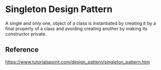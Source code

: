# Singleton Design Pattern

A single and only one, object of a 
class is instantiated by creating
it by a final property of a class and
avoiding creating another by making its
constructor private.

## Reference
https://www.tutorialspoint.com/design_pattern/singleton_pattern.htm
